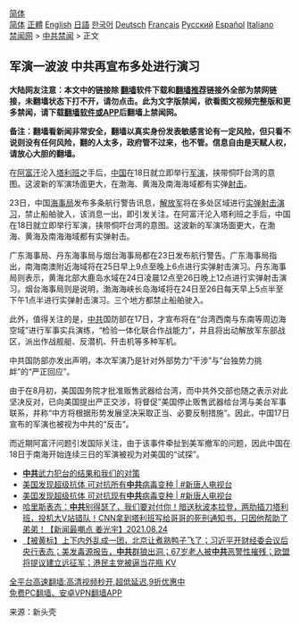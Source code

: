  <!-- 面包屑导航 --> <div class="breadcrumb"><!-- GTranslate: https://gtranslate.io/ -->  <div class="switcher notranslate">  <div class="selected">  <a href="#" onclick="return false;"> 简体</a>  </div>  <div class="option">  <a href="https://www.bannedbook.org" onclick="doGTranslate('zh-CN|zh-CN');jQuery('div.switcher div.selected a').html(jQuery(this).html());return false;" title="简体中文" class="nturl selected"> 简体</a>  <a href="https://www.bannedbook.org/zh-tw/" onclick="doGTranslate('zh-CN|zh-TW');jQuery('div.switcher div.selected a').html(jQuery(this).html());return false;" title="繁體中文" class="nturl"> 正體</a>  <a href="https://www.bannedbook.org/en/" onclick="doGTranslate('zh-CN|en');jQuery('div.switcher div.selected a').html(jQuery(this).html());return false;" title="English" class="nturl"> English</a>  <a href="https://www.bannedbook.org/ja/" onclick="doGTranslate('zh-CN|ja');jQuery('div.switcher div.selected a').html(jQuery(this).html());return false;" title="日本語" class="nturl"> 日語</a>  <a href="https://www.bannedbook.org/ko/" onclick="doGTranslate('zh-CN|ko');jQuery('div.switcher div.selected a').html(jQuery(this).html());return false;" title="한국어" class="nturl"> 한국어</a>  <a href="https://www.bannedbook.org/de/" onclick="doGTranslate('zh-CN|de');jQuery('div.switcher div.selected a').html(jQuery(this).html());return false;" title="Deutsch" class="nturl"> Deutsch</a>  <a href="https://www.bannedbook.org/fr/" onclick="doGTranslate('zh-CN|fr');jQuery('div.switcher div.selected a').html(jQuery(this).html());return false;" title="Français" class="nturl"> Français</a>  <a href="https://www.bannedbook.org/ru/" onclick="doGTranslate('zh-CN|ru');jQuery('div.switcher div.selected a').html(jQuery(this).html());return false;" title="Русский" class="nturl"> Русский</a>  <a href="https://www.bannedbook.org/es/" onclick="doGTranslate('zh-CN|es');jQuery('div.switcher div.selected a').html(jQuery(this).html());return false;" title="Español" class="nturl"> Español</a>  <a href="https://www.bannedbook.org/it/" onclick="doGTranslate('zh-CN|it');jQuery('div.switcher div.selected a').html(jQuery(this).html());return false;" title="Italiano" class="nturl"> Italiano</a>  </div>  </div>      <div class='breadcrumb-sub'><!-- Breadcrumb NavXT 6.3.0 --> <a href="https://www.bannedbook.org/" class="home">禁闻网</a> &gt; <a href="https://www.bannedbook.org/bnews/cbnews/" class="category">中共禁闻</a> &gt; 正文</div></div><h2>军演一波波 中共再宣布多处进行演习</h2> <p class="notice"><b>大陆网友注意：本文中的链接除 <a href="https://github.com/bannedbook/fanqiang" >翻墙</a>软件下载和<a href="https://github.com/killgcd/justmysocks/blob/master/README.md">翻墙推荐</a>链接外全部为禁网链接，未翻墙状态下打不开，请勿点击。此为文字版禁闻，欲看图文视频完整版和更多禁闻，请下载<a href="https://github.com/bannedbook/fanqiang">翻墙软件或APP</a>后翻墙上禁闻网。</p><p>备注：翻墙看新闻非常安全，翻墙以真实身份发表敏感言论有一定风险，但只看不说则没有任何风险，翻的人太多，政府管不过来，也不管。信息自由是天赋人权，请放心大胆的翻墙。</b></p>  <div class="entry"> <p id="summary">在<a href="https://www.bannedbook.org/bnews/tag/%e9%98%bf%e5%af%8c%e6%b1%97/" class="st_tag internal_tag" rel="tag" title="标签 阿富汗 下的日志">阿富汗</a>沦入<a href="https://www.bannedbook.org/bnews/tag/%e5%a1%94%e5%88%a9%e7%8f%ad/" class="st_tag internal_tag" rel="tag" title="标签 塔利班 下的日志">塔利班</a>之手后，<span class='wp_keywordlink_affiliate'><a href="https://www.bannedbook.org/" title="中国" target="_blank">中国</a></span>在18日就立即举行<a href="https://www.bannedbook.org/bnews/tag/%e5%86%9b%e6%bc%94/" class="st_tag internal_tag" rel="tag" title="标签 军演 下的日志">军演</a>，挟带恫吓台湾的意图。这波新的军演场面更大，在渤海、黄海及南海海域都有实弹<a href="https://www.bannedbook.org/bnews/tag/%E5%B0%84%E5%87%BB/" class="st_tag internal_tag" rel="tag" title="标签 射击 下的日志">射击</a>。</p> <p>23日，中国<a href="https://www.bannedbook.org/bnews/tag/%E6%B5%B7%E4%BA%8B%E5%B1%80/" class="st_tag internal_tag" rel="tag" title="标签 海事局 下的日志">海事局</a>发布多条航行警告讯息，<a href="https://www.bannedbook.org/bnews/tag/%e8%a7%a3%e6%94%be%e5%86%9b/" class="st_tag internal_tag" rel="tag" title="标签 解放军 下的日志">解放军</a>将在多处区域进行<a href="https://www.bannedbook.org/bnews/tag/%E5%AE%9E%E5%BC%B9%E5%B0%84%E5%87%BB/" class="st_tag internal_tag" rel="tag" title="标签 实弹射击 下的日志">实弹射击</a><a href="https://www.bannedbook.org/bnews/tag/%E6%BC%94%E4%B9%A0/" class="st_tag internal_tag" rel="tag" title="标签 演习 下的日志">演习</a>，禁止船舶驶入，该消息一出，即引发关注。在阿富汗沦入塔利班之手后，中国在18日就立即举行军演，挟带恫吓台湾的意图。这波新的军演场面更大，在渤海、黄海及南海海域都有实弹射击。</p>  <p>广东海事局、丹东海事局与烟台海事局都在23日发布航行警告。广东海事局指出，南海南澳附近海域将在25日早上9点至晚上6点进行实弹射击演习。丹东海事局则表示，黄海北部大鹿岛水域在24日凌晨12点至26日晚上12点进行实弹射击演习。烟台海事局则是说明，渤海海峡长岛海域将在24日至26日每天早上5点半至下午1点半进行实弹射击演习。三个地方都禁止船舶驶入。</p> <p>此外，值得关注的是，<a href="https://www.bannedbook.org/bnews/tag/%e4%b8%ad%e5%85%b1/" class="st_tag internal_tag" rel="tag" title="标签 中共 下的日志">中共</a>国防部在17日，才宣布将在“台湾西南与东南等周边海空域”进行军事实兵演练，“检验一体化联合作战能力”，并且将出动解放军东部战区，派出作战舰艇、反潜机、歼击机等多种军机。</p>  <p>中共国防部亦发出声明，本次军演乃是针对外部势力“干涉”与“台独势力挑衅”的“严正回应”。</p> <p>由于在8月初，美国国务院才批准贩售武器给台湾，而中共外交部也随之表示对此坚决反对，已向美国提出严正交涉，将督促”美国停止贩售武器给台湾与美台军事联系，并称“中方将根据形势发展坚决采取正当、必要反制措施”。因此，中国17日宣布的军演也被视为中共的“反击”。</p>  <p>而近期阿富汗问题引发国际关注，由于该事件牵扯到美军撤军的问题，因此中国在18日于南海开始连续三日的军演被视为对美国的“试探”。</p> <ul class='op-related-articles' title='相关阅读'> <li><a href='https://www.bannedbook.org/bnews/comments/20210825/1612611.html' target='_blank'><b>中共</b>武力犯台的结果和我们的对策</a></li> <li><a href='https://www.bannedbook.org/bnews/bannedvideo/20210825/1612600.html' target='_blank'>美国发现超级抗体 可对抗所有<b>中共</b>病毒变种 | #新唐人电视台</a></li> <li><a href='https://www.bannedbook.org/bnews/bannedvideo/20210825/1612596.html' target='_blank'>美囯发现超级抗体 可对抗现有<b>中共</b>病毒变种 | #新唐人电视台</a></li> <li><a href='https://www.bannedbook.org/bnews/comments/20210825/1612591.html' target='_blank'>哈里斯表态：<b>中共</b>别得瑟了，我们要对付你！暗送秋波本拉登，两肋插刀塔利班，投机大V站错队！CNN拿到塔利班写给哥哥的死刑通知书，只因他帮助了弟弟！【新闻最嘲点 姜光宇】2021.08.24</a></li> <li><a href='https://www.bannedbook.org/bnews/bannedvideo/20210825/1612586.html' target='_blank'>【被黄标】上下内外乱成一团，北京让煮熟鸭子飞了；习近平开财经委会议后 央行表态；美发毒源报告，<b>中共</b>群狼出洞；67岁老人被<b>中共</b>恶警性摧残；欧盟将提议建立远征军；港民主党被逼当花瓶  KV</a></li> </ul> <p class="texttj"> <a href="https://github.com/bannedbook/fanqiang/wiki/V2ray%E6%9C%BA%E5%9C%BA" target="_blank">全平台高速翻墙:高清视频秒开,超低延迟,9折优惠中</a><br/> <a href="https://github.com/bannedbook/fanqiang/wiki/%E7%A6%81%E9%97%BB%E7%BD%91%E5%AE%89%E5%8D%93%E7%BF%BB%E5%A2%99%E6%96%B0%E9%97%BBAPP" target="_blank">免费PC翻墙、安卓VPN翻墙APP</a></p> <p> 来源：新头壳 </p><a name='sharetosocial'></a>  <div style="margin-bottom:5px;padding-bottom:5px;clear:both"> <div id="archive-pix-1" class="banner-ads"> <!-- AuctionX Display platform tag START --> <div id="26318x728x90x621x_ADSLOT2" clicktrack="%%CLICK_URL_ESC%%"></div> <!-- AuctionX Display platform tag END --> </div> <div id="archive-pix-2" class="banner-ads"> <!-- AuctionX Display platform tag START --> <div id="26315x300x250x621x_ADSLOT2" clicktrack="%%CLICK_URL_ESC%%"></div> <!-- AuctionX Display platform tag END --> </div> </div>  <div id="archive-pix-1" class="banner-ads"> <!-- AuctionX Display platform tag START --> <div id="26318x728x90x621x_ADSLOT3" clicktrack="%%CLICK_URL_ESC%%"></div> <!-- AuctionX Display platform tag END --> </div> </div><!--END ENTRY--> 